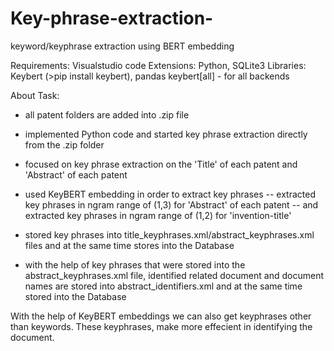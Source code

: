 # Key-phrase-extraction-
keyword/keyphrase extraction using BERT embedding


Requirements:
Visualstudio code
Extensions: Python, SQLite3
Libraries: Keybert (>pip install keybert), pandas
keybert[all] - for all backends


About Task:
- all patent folders are added into .zip file
- implemented Python code and started key phrase extraction directly from the .zip folder
- focused on key phrase extraction on the 'Title' of each patent and 'Abstract' of each patent
- used KeyBERT embedding in order to extract key phrases 
-- extracted key phrases in ngram range of (1,3) for 'Abstract' of each patent
-- and extracted key phrases in ngram range of (1,2) for 'invention-title'

- stored key phrases into title_keyphrases.xml/abstract_keyphrases.xml files and at the same time stores into the Database
- with the help of key phrases that were stored into the abstract_keyphrases.xml file, identified related document and document names are stored into abstract_identifiers.xml and at the same time stored into the Database

With the help of KeyBERT embeddings we can also get keyphrases other than keywords. These keyphrases, make more effecient in identifying the document.
